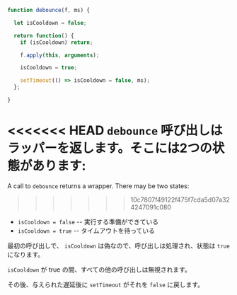 ```js demo
function debounce(f, ms) {

  let isCooldown = false;

  return function() {
    if (isCooldown) return;

    f.apply(this, arguments);

    isCooldown = true;

    setTimeout(() => isCooldown = false, ms);
  };

}
```

<<<<<<< HEAD
`debounce` 呼び出しはラッパーを返します。そこには2つの状態があります:
=======
A call to `debounce` returns a wrapper. There may be two states:
>>>>>>> 10c7807f49122f475f7cda5d07a324247091c080

- `isCooldown = false` -- 実行する準備ができている
- `isCooldown = true` -- タイムアウトを待っている

最初の呼び出しで、 `isCooldown` は偽なので、呼び出しは処理され、状態は `true` になります。

`isCooldown` が true の間、すべての他の呼び出しは無視されます。

その後、与えられた遅延後に `setTimeout` がそれを `false` に戻します。